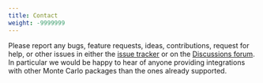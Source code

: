```yaml
---
title: Contact
weight: -9999999
---
```


Please report any bugs, feature requests, ideas, contributions, request for help, or other issues in either the [issue tracker]({{site.github.issues_url}}) or on the [Discussions forum]({{site.github.repository_url}}/discussions). In particular we would be happy to hear of anyone providing integrations with other Monte Carlo packages than the ones already supported.


